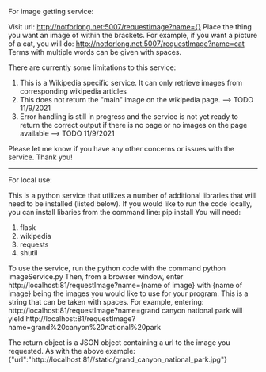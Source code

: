For image getting service:

Visit url: 
  http://notforlong.net:5007/requestImage?name={}
Place the thing you want an image of within the brackets. For example, if you want a picture of a cat, you will do:
  http://notforlong.net:5007/requestImage?name=cat
Terms with multiple words can be given with spaces.

There are currently some limitations to this service:
  1. This is a Wikipedia specific service. It can only retrieve images from corresponding wikipedia articles
  2. This does not return the "main" image on the wikipedia page.
        --> TODO 11/9/2021
  4. Error handling is still in progress and the service is not yet ready to return the correct output if there is no page or no images on the page available
        --> TODO 11/9/2021

Please let me know if you have any other concerns or issues with the service. Thank you!



------------------------------------------------------------------------------------------------------------------------------------------------------------------------

For local use:

This is a python service that utilizes a number of additional libraries that will need to be installed (listed below). If you would like to run the code locally, you can 
install libaries from the command line:
  pip install <library>
You will need:
  1. flask
  2. wikipedia
  3. requests
  4. shutil
  
To use the service, run the python code with the command 
  python imageService.py
Then, from a browser window, enter
  http://localhost:81/requestImage?name={name of image}
with {name of image} being the images you would like to use for your program. This is a string that can be taken with spaces. For example, entering:
  http://localhost:81/requestImage?name=grand canyon national park
will yield
  http://localhost:81/requestImage?name=grand%20canyon%20national%20park

The return object is a JSON object containing a url to the image you requested. As with the above example:
  {"url":"http://localhost:81//static/grand_canyon_national_park.jpg"}
